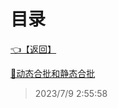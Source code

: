 # 目录  


[👈【返回】](/--目录--/Unity笔记)  


[📜动态合批和静态合批](/Unity笔记/Unity游戏优化/动态合批和静态合批)  







> 2023/7/9 2:55:58
